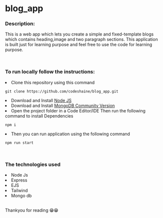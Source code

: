 # blog_app

### Description:

 <p>This is a web app which lets you create a simple and fixed-template blogs which contains heading,image and two paragraph sections. This application is built just for learning purpose and feel free to use the code for learning purpose.</p>
 <br>

### To run locally follow the instructions:

 <li>Clone this repository using this command</li>

```
git clone https://github.com/codeshaine/blog_app.git
```

 <li>Download and Install <a href="https://nodejs.org/en/download">Node JS</a> </li>

 <li>Download and Install <a href="https://www.mongodb.com/try/download/community">MongoDB Community Version</a></li>

  <li>Open the project folder in a Code Editor/IDE Then run the following command to install Dependencies</li>

```
npm i
```

  <li>Then you can run application using the following command</li>

```
npm run start
```

<br>

### The technologies used

<li>Node Js</li>
<li>Express</li>
<li>EJS</li>
<li>Tailwind</li>
<li>Mongo db</li>
<br>

Thankyou for reading 😁😁
